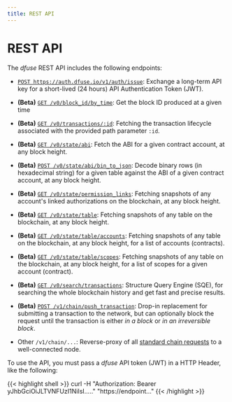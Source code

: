 ```yaml
---
title: REST API
---
```


# REST API

The _dfuse_ REST API includes the following endpoints:

* [`POST https://auth.dfuse.io/v1/auth/issue`](#post-v1-auth-issue): Exchange a long-term API key for a short-lived (24 hours) API Authentication Token (JWT).

* **(Beta)** [`GET /v0/block_id/by_time`](#rest-api-get-v0-block_id-by_time): Get the block ID produced at a given time

* **(Beta)** [`GET /v0/transactions/:id`](#rest-api-get-v0-transaction_id): Fetching the transaction lifecycle associated with the provided path parameter `:id`.

* **(Beta)** [`GET /v0/state/abi`](#rest-api-get-v0-state-abi): Fetch the ABI for a given contract account, at any block height.

* **(Beta)** [`POST /v0/state/abi/bin_to_json`](#rest-api-get-v0-state-abi-decode): Decode binary rows (in hexadecimal string) for a given table against
the ABI of a given contract account, at any block height.

* **(Beta)** [`GET /v0/state/permission_links`](#rest-api-get-v0-state-permission_links): Fetching snapshots of any account's linked authorizations on the blockchain, at any block height.

* **(Beta)** [`GET /v0/state/table`](#rest-api-get-v0-state-table): Fetching snapshots of any table on the blockchain, at any block height.

* **(Beta)** [`GET /v0/state/table/accounts`](#rest-api-get-v0-state-tables-accounts): Fetching snapshots of any table on the blockchain, at any block height, for a list of accounts (contracts).

* **(Beta)** [`GET /v0/state/table/scopes`](#rest-api-get-v0-state-table-scopes): Fetching snapshots of any table on the blockchain, at any block height, for a list of scopes for a given account (contract).

* **(Beta)** [`GET /v0/search/transactions`](#rest-api-get-v0-search-transactions): Structure Query Engine (SQE), for searching the whole blockchain history and get fast and precise results.

* **(Beta)** [`POST /v1/chain/push_transaction`](#rest-api-post-v1-push-transaction): Drop-in replacement for submitting a transaction to the network, but can optionally block the request until the transaction is either *in a block* or *in an irreversible block*.

* Other `/v1/chain/...`: Reverse-proxy of all [standard chain requests](https://developers.eos.io/eosio-nodeos/reference) to a well-connected node.

    
To use the API, you must pass a *dfuse* API token (JWT) in a HTTP Header, like the following:

{{< highlight shell >}}
curl -H "Authorization: Bearer yJhbGciOiJLTVNFUzI1NiIsI....." "https://endpoint..."
{{< /highlight >}}

